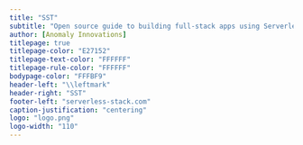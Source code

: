 ```yaml
---
title: "SST"
subtitle: "Open source guide to building full-stack apps using Serverless and React"
author: [Anomaly Innovations]
titlepage: true
titlepage-color: "E27152"
titlepage-text-color: "FFFFFF"
titlepage-rule-color: "FFFFFF"
bodypage-color: "FFFBF9"
header-left: "\\leftmark"
header-right: "SST"
footer-left: "serverless-stack.com"
caption-justification: "centering"
logo: "logo.png"
logo-width: "110"
---
```

